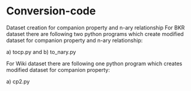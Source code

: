 # Conversion-code
Dataset creation for companion property and n-ary relationship
For BKR dataset there are following two python programs which create modified dataset for companion property and n-ary relationship:

a) tocp.py and 
b) to_nary.py

For Wiki dataset there are following one python program which creates modified dataset for companion property:

a) cp2.py
